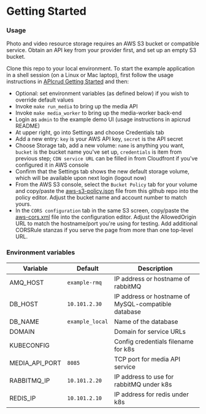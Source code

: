 # Getting Started

### Usage

Photo and video resource storage requires an AWS S3 bucket or compatible service. Obtain an API key from your provider first, and set up an empty S3 bucket.

Clone this repo to your local environment. To start the example application in a shell session (on a Linux or Mac laptop), first follow the usage instructions in [APIcrud Getting Started](https://apicrud.readthedocs.io/en/latest/gettingstarted.html) and then:

* Optional: set environment variables (as defined below) if you wish to override default values
* Invoke `make run_media` to bring up the media API
* Invoke `make media_worker` to bring up the media-worker back-end
* Login as `admin` to the example demo UI (usage instructions in apicrud README)
* At upper right, go into Settings and choose Credentials tab
* Add a new entry: `key` is your AWS API key, `secret` is the API secret
* Choose Storage tab, add a new volume: `name` is anything you want, `bucket` is the bucket name you've set up, `credentials` is item from previous step; `CDN service URL` can be filled in from Cloudfront if you've configured it in AWS console
* Confirm that the Settings tab shows the new default storage volume, which will be available upon next login (logout now)
* From the AWS S3 console, select the `Bucket Policy` tab for your volume and copy/paste the [aws-s3-policy.json](aws-s3-policy.json) file from this github repo into the policy editor. Adjust the bucket name and account number to match yours.
* In the `CORS configuration` tab in the same S3 screen, copy/paste the [aws-cors.xml](aws-cors.xml) file into the configuration editor. Adjust the AllowedOrigin URL to match the hostname/port you're using for testing. Add additional CORSRule stanzas if you serve the page from more than one top-level URL.

### Environment variables

Variable | Default | Description
-------- | ------- | -----------
AMQ_HOST | `example-rmq` | IP address or hostname of rabbitMQ
DB_HOST | `10.101.2.30` | IP address or hostname of MySQL-compatible database
DB_NAME | `example_local` | Name of the database
DOMAIN | | Domain for service URLs
KUBECONFIG | | Config credentials filename for k8s
MEDIA_API_PORT | `8085` | TCP port for media API service
RABBITMQ_IP | `10.101.2.20` | IP address to use for rabbitMQ under k8s
REDIS_IP | `10.101.2.10` | IP address for redis under k8s

